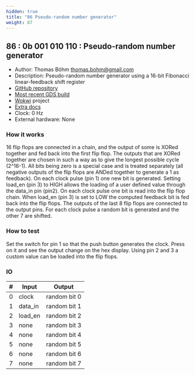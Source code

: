 ```yaml
---
hidden: true
title: "86 Pseudo-random number generator"
weight: 87
---
```


## 86 : 0b 001 010 110 : Pseudo-random number generator

* Author: Thomas Böhm <thomas.bohm@gmail.com>
* Description: Pseudo-random number generator using a 16-bit Fibonacci linear-feedback shift register
* [GitHub repository](https://github.com/tcptomato/tt02-submission-template)
* [Most recent GDS build](https://github.com/tcptomato/tt02-submission-template/actions/runs/3558078689)
* [Wokwi](https://wokwi.com/projects/341178154799333971) project
* [Extra docs](https://github.com/tcptomato/tinytapeout//blob/main/README.md)
* Clock: 0 Hz
* External hardware: None



### How it works

16 flip flops are connected in a chain, and the output of some is XORed together and fed back into the first flip flop. The outputs that are XORed together are chosen in such a way as to give the longest possible cycle (2^16-1). All bits being zero is a special case and is treated separately (all negative outputs of the flip flops are ANDed together to generate a 1 as feedback).
On each clock pulse (pin 1) one new bit is generated. Setting load_en (pin 3) to HIGH allows the loading of a user defined value through the data_in pin (pin2). On each clock pulse one bit is read into the flip flop chain. When load_en (pin 3) is set to LOW the computed feedback bit is fed back into the flip flops.
The outputs of the last 8 flip flops are connected to the output pins. For each clock pulse a random bit is generated and the other 7 are shifted. 

### How to test

Set the switch for pin 1 so that the push button generates the clock. Press on it and see the output change on the hex display.
Using pin 2 and 3 a custom value can be loaded into the flip flops. 

### IO

| # | Input        | Output       |
|---|--------------|--------------|
| 0 | clock  | random bit 0 |
| 1 | data_in  | random bit 1 |
| 2 | load_en  | random bit 2 |
| 3 | none  | random bit 3 |
| 4 | none  | random bit 4 |
| 5 | none  | random bit 5 |
| 6 | none  | random bit 6 |
| 7 | none  | random bit 7 |
